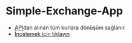 # Simple-Exchange-App
- [API](https://exchangeratesapi.io/)dan alınan tüm kurlara dönüşüm sağlanır.
- [İncelemek için tıklayın](https://aslikasap.github.io/Simple-Exchange-App/)
